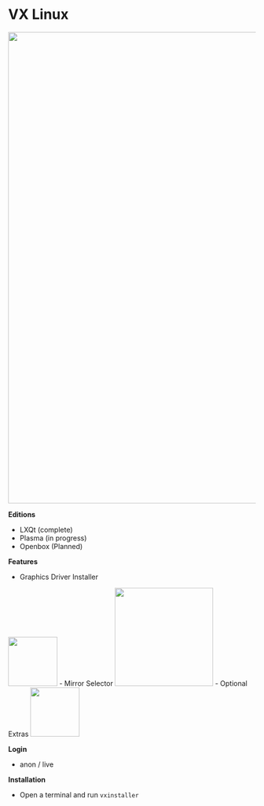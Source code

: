 # VX Linux
<img src="https://raw.githubusercontent.com/dessington/vx-linux/main/vx-desktop-6.1.png" style="width:960px;">

**Editions**
- LXQt (complete)
- Plasma (in progress)
- Openbox (Planned)

**Features**
- Graphics Driver Installer
<img src="https://github.com/dessington/vx-linux/blob/main/graphics-drivers.png" style="width:100px;">
- Mirror Selector
<img src="https://github.com/dessington/vx-linux/blob/main/mirror-selector.png" style="width:200px;">
- Optional Extras
<img src="https://github.com/dessington/vx-linux/blob/main/optional-modules.png" style="width:100px;">

**Login**
- anon / live

**Installation**
- Open a terminal and run <code>vxinstaller</code>


